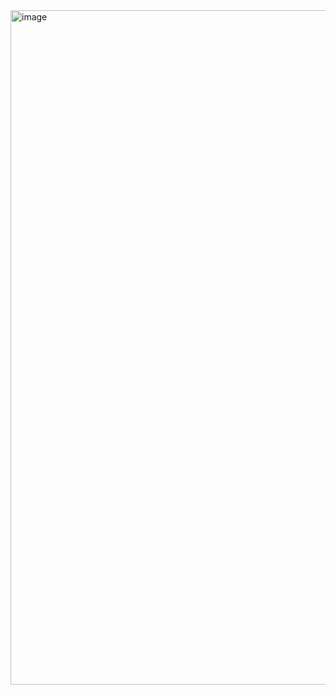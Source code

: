 <img width="1919" height="1079" alt="image" src="https://github.com/user-attachments/assets/b605d820-970b-44c1-a708-a0fd086c6c92" />
